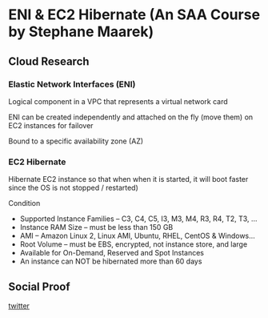 

# ENI & EC2 Hibernate (An SAA Course by Stephane Maarek)


## Cloud Research

### Elastic Network Interfaces (ENI)

Logical component in a VPC that represents a virtual network card

ENI can be created independently and attached on the fly (move them) on EC2 instances for failover

Bound to a specific availability zone (AZ)

### EC2 Hibernate

Hibernate EC2 instance so that when when it is started, it will boot faster since the OS is not stopped / restarted)

Condition

- Supported Instance Families – C3, C4, C5, I3, M3, M4, R3, R4, T2, T3, …
- Instance RAM Size – must be less than 150 GB
- AMI – Amazon Linux 2, Linux AMI, Ubuntu, RHEL, CentOS & Windows… 
- Root Volume – must be EBS, encrypted, not instance store, and large
- Available for On-Demand, Reserved and Spot Instances
- An instance can NOT be hibernated more than 60 days



## Social Proof


[twitter](https://twitter.com/JoeSeven08/status/1539943114021908483)
